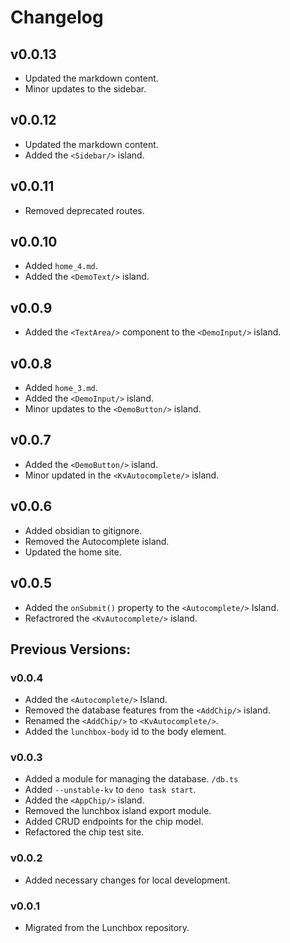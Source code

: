 # Changelog

## v0.0.13

- Updated the markdown content.
- Minor updates to the sidebar.

## v0.0.12

- Updated the markdown content.
- Added the `<Sidebar/>` island.

## v0.0.11

- Removed deprecated routes.

## v0.0.10

- Added `home_4.md`.
- Added the `<DemoText/>` island.

## v0.0.9

- Added the `<TextArea/>` component to the `<DemoInput/>` island.

## v0.0.8

- Added `home_3.md`.
- Added the `<DemoInput/>` island.
- Minor updates to the `<DemoButton/>` island.

## v0.0.7

- Added the `<DemoButton/>` island.
- Minor updated in the `<KvAutocomplete/>` island.

## v0.0.6

- Added obsidian to gitignore.
- Removed the Autocomplete island.
- Updated the home site.

## v0.0.5

- Added the `onSubmit()` property to the `<Autocomplete/>` Island.
- Refactrored the `<KvAutocomplete/>` island.

## Previous Versions:

### v0.0.4

- Added the `<Autocomplete/>` Island.
- Removed the database features from the `<AddChip/>` island.
- Renamed the `<AddChip/>` to `<KvAutocomplete/>`.
- Added the `lunchbox-body` id to the body element.

### v0.0.3

- Added a module for managing the database. `/db.ts`
- Added `--unstable-kv` to `deno task start`.
- Added the `<AppChip/>` island.
- Removed the lunchbox island export module.
- Added CRUD endpoints for the chip model.
- Refactored the chip test site.

### v0.0.2

- Added necessary changes for local development.

### v0.0.1

- Migrated from the Lunchbox repository.
